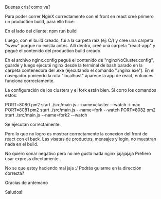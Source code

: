 Buenas cris! como va? 

Para poder correr NginX correctamente con el front en react creé primero un production build, para ello hice:

En el lado del cliente:
npm run build

Luego, con el build creado, fui a la carpeta raíz (ej: C/) y cree una carpeta "www" porque no existía antes. Allí dentro, creé una carpeta "react-app" y pegué el contenido del production build creado.

En el archivo nginx.config pegué el contenido de "nginxNoCluster.config", guardé y luego ejecuté nginx desde la terminal de bash parado en la carpeta contenedora del .exe (ejecutando el comando "./nginx.exe"). En el navegador poniendo la ruta "localhost" aparece la app de react, entonces funciona correctamente.

La configuración de los clusters y el fork están bien. Si corro los comandos estos: 

PORT=8080 pm2 start  ./src/main.js --name=cluster --watch -i max
PORT=8081 pm2 start  ./src/main.js --name=fork --watch
PORT=8082 pm2 start  ./src/main.js --name=fork2 --watch

Se ejecutan correctamente. 

Pero lo que no logro es mostrar correctamente la conexion del front de react con el back. Las visatas de productos, mensajes y login, no muestran nada en el build.

No quiero sonar negativo pero no me gustó nada nginx jajajajaja Prefiero usar express directamente..

No se que estoy haciendo mal jaja :/ Podrás guiarme en la dirección correcta?

Gracias de antemano

Saludos!

